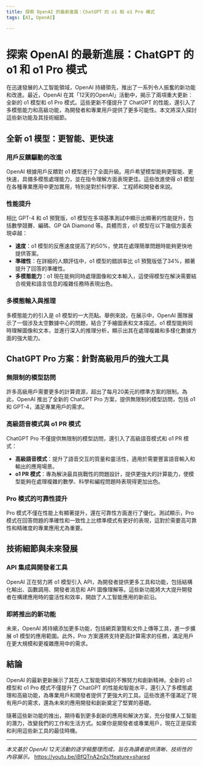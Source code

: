 ```yaml
---
title: 探索 OpenAI 的最新進展：ChatGPT 的 o1 和 o1 Pro 模式
tags: [AI, OpenAI]

---
```


# 探索 OpenAI 的最新進展：ChatGPT 的 o1 和 o1 Pro 模式

在迅速發展的人工智能領域，OpenAI 持續領先，推出了一系列令人振奮的新功能和改進。最近，OpenAI 在其「12天的OpenAI」活動中，揭示了兩項重大更新：全新的 o1 模型和 o1 Pro 模式。這些更新不僅提升了 ChatGPT 的性能，還引入了多模態能力和高級功能，為開發者和專業用戶提供了更多可能性。本文將深入探討這些新功能及其技術細節。

## 全新 o1 模型：更智能、更快速

### 用戶反饋驅動的改進

OpenAI 根據用戶反饋對 o1 模型進行了全面升級。用戶希望模型能夠更智能、更快速，具備多模態處理能力，並在指令理解方面表現更佳。這些改進使得 o1 模型在各種專業應用中更加實用，特別是對於科學家、工程師和開發者來說。

### 性能提升

相比 GPT-4 和 o1 預覽版，o1 模型在多項基準測試中顯示出顯著的性能提升，包括數學競賽、編碼、GP QA Diamond 等。具體而言，o1 模型在以下幾個方面表現卓越：

- **速度**：o1 模型的反應速度提高了約50%，使其在處理簡單問題時能夠更快地提供答案。
- **準確性**：在詳細的人類評估中，o1 模型的錯誤率比 o1 預覽版低了34%，顯著提升了回答的準確性。
- **多模態能力**：o1 現在能夠同時處理圖像和文本輸入，這使得模型在解決需要結合視覺和語言信息的複雜任務時表現出色。

### 多模態輸入與推理

多模態能力的引入是 o1 模型的一大亮點。舉例來說，在展示中，OpenAI 團隊展示了一個涉及太空數據中心的問題，結合了手繪圖表和文本描述。o1 模型能夠同時理解圖像和文本，並進行深入的推理分析，顯示出其在處理複雜和多樣化數據方面的強大能力。

## ChatGPT Pro 方案：針對高級用戶的強大工具

### 無限制的模型訪問

許多高級用戶需要更多的計算資源，超出了每月20美元的標準方案的限制。為此，OpenAI 推出了全新的 ChatGPT Pro 方案，提供無限制的模型訪問，包括 o1 和 GPT-4，滿足專業用戶的需求。

### 高級語音模式與 o1 PR 模式

ChatGPT Pro 不僅提供無限制的模型訪問，還引入了高級語音模式和 o1 PR 模式：

- **高級語音模式**：提升了語音交互的質量和靈活性，適用於需要豐富語音輸入和輸出的應用場景。
- **o1 PR 模式**：專為解決最具挑戰性的問題設計，提供更強大的計算能力，使模型能夠在處理複雜的數學、科學和編程問題時表現得更加出色。

### Pro 模式的可靠性提升

Pro 模式不僅在性能上有顯著提升，還在可靠性方面進行了優化。測試顯示，Pro 模式在回答問題的準確性和一致性上比標準模式有更好的表現，這對於需要高可靠性和精確度的專業應用尤為重要。

## 技術細節與未來發展

### API 集成與開發者工具

OpenAI 正在努力將 o1 模型引入 API，為開發者提供更多工具和功能，包括結構化輸出、函數調用、開發者消息和 API 圖像理解等。這些新功能將大大提升開發者在構建應用時的靈活性和效率，開啟了人工智能應用的新前沿。

### 即將推出的新功能

未來，OpenAI 將持續添加更多功能，包括網頁瀏覽和文件上傳等工具，進一步擴展 o1 模型的應用範圍。此外，Pro 方案還將支持更高計算需求的任務，滿足用戶在更大規模和更複雜應用中的需求。

## 結論

OpenAI 的最新更新展示了其在人工智能領域的不懈努力和創新精神。全新的 o1 模型和 o1 Pro 模式不僅提升了 ChatGPT 的性能和智能水平，還引入了多模態處理和高級功能，為專業用戶和開發者提供了更強大的工具。這些改進不僅滿足了現有用戶的需求，還為未來的應用開發和創新奠定了堅實的基礎。

隨著這些新功能的推出，期待看到更多創新的應用和解決方案，充分發揮人工智能的潛力，改變我們的工作和生活方式。如果你是開發者或專業用戶，現在正是探索和利用這些新工具的最佳時機。

---

*本文基於 OpenAI 12天活動的逐字稿整理而成，旨在為讀者提供清晰、技術性的內容展示。*
https://youtu.be/iBfQTnA2n2s?feature=shared